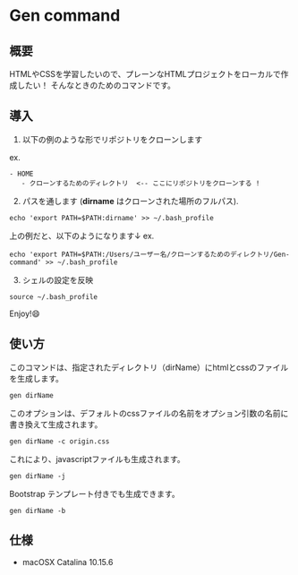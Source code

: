 # Gen command

## 概要
HTMLやCSSを学習したいので、プレーンなHTMLプロジェクトをローカルで作成したい！ 
そんなときのためのコマンドです。

## 導入

1. 以下の例のような形でリポジトリをクローンします

ex.

```
- HOME
   - クローンするためのディレクトリ  <-- ここにリポジトリをクローンする !
```

2. パスを通します (**dirname** はクローンされた場所のフルパス).

```
echo 'export PATH=$PATH:dirname' >> ~/.bash_profile
```

上の例だと、以下のようになります↓
ex.

```
echo 'export PATH=$PATH:/Users/ユーザー名/クローンするためのディレクトリ/Gen-command' >> ~/.bash_profile
```

3. シェルの設定を反映

```
source ~/.bash_profile
```

Enjoy!😄

## 使い方

このコマンドは、指定されたディレクトリ（dirName）にhtmlとcssのファイルを生成します。

```
gen dirName
```

このオプションは、デフォルトのcssファイルの名前をオプション引数の名前に書き換えて生成されます。

```
gen dirName -c origin.css
```

これにより、javascriptファイルも生成されます。

```
gen dirName -j
```

Bootstrap テンプレート付きでも生成できます。

```
gen dirName -b
```

## 仕様

* macOSX Catalina 10.15.6
